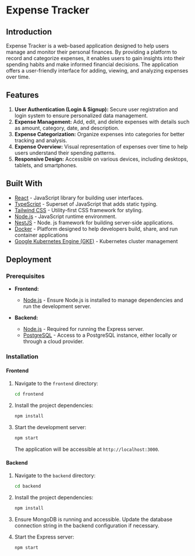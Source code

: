 # Expense Tracker

## Introduction

Expense Tracker is a web-based application designed to help users manage and monitor their personal finances. By providing a platform to record and categorize expenses, it enables users to gain insights into their spending habits and make informed financial decisions. The application offers a user-friendly interface for adding, viewing, and analyzing expenses over time.

## Features

1. **User Authentication (Login & Signup):** Secure user registration and login system to ensure personalized data management.
2. **Expense Management:** Add, edit, and delete expenses with details such as amount, category, date, and description.
3. **Expense Categorization:** Organize expenses into categories for better tracking and analysis.
4. **Expense Overview:** Visual representation of expenses over time to help users understand their spending patterns.
5. **Responsive Design:** Accessible on various devices, including desktops, tablets, and smartphones.

## Built With

- [React](https://react.dev/) - JavaScript library for building user interfaces.
- [TypeScript](https://www.typescriptlang.org/) - Superset of JavaScript that adds static typing.
- [Tailwind CSS](https://tailwindcss.com/) - Utility-first CSS framework for styling.
- [Node.js](https://nodejs.org/) - JavaScript runtime environment.
- [NestJS](https://nestjs.com/) - Node. js framework for building server-side applications.
- [Docker](https://docs.docker.com/) - Platform designed to help developers build, share, and run container applications
- [Google Kubernetes Engine (GKE)](https://cloud.google.com/kubernetes-engine?hl=en) - Kubernetes cluster management

## Deployment

### Prerequisites

- **Frontend:**
  - [Node.js](https://nodejs.org/) - Ensure Node.js is installed to manage dependencies and run the development server.

- **Backend:**
  - [Node.js](https://nodejs.org/) - Required for running the Express server.
  - [PostgreSQL](https://www.postgresql.org/) - Access to a PostgreSQL instance, either locally or through a cloud provider.

### Installation

#### Frontend

1. Navigate to the `frontend` directory:

   ```bash
   cd frontend
   ```

2. Install the project dependencies:

   ```bash
   npm install
   ```

3. Start the development server:

   ```bash
   npm start
   ```

   The application will be accessible at `http://localhost:3000`.

#### Backend

1. Navigate to the `backend` directory:

   ```bash
   cd backend
   ```

2. Install the project dependencies:

   ```bash
   npm install
   ```

3. Ensure MongoDB is running and accessible. Update the database connection string in the backend configuration if necessary.

4. Start the Express server:

   ```bash
   npm start
   ```
